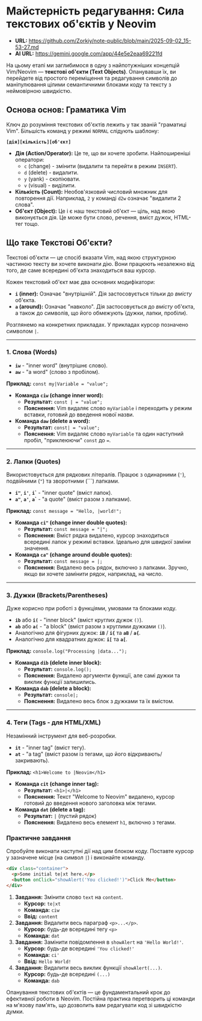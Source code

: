 # Майстерність редагування: Сила текстових об'єктів у Neovim

* **URL:** https://github.com/Zorkiy/note-public/blob/main/2025-09-02_15-53-27.md
* **AI URL:** https://gemini.google.com/app/44e5e2eaa69221fd

На цьому етапі ми заглибимося в одну з найпотужніших концепцій Vim/Neovim — **текстові об'єкти (Text Objects)**. Опанувавши їх, ви перейдете від простого переміщення та редагування символів до маніпулювання цілими семантичними блоками коду та тексту з неймовірною швидкістю.

## Основа основ: Граматика Vim

Ключ до розуміння текстових об'єктів лежить у так званій "граматиці Vim". Більшість команд у режимі `NORMAL` слідують шаблону:

**`[дія][кількість][об'єкт]`**

* **Дія (Action/Operator):** Це те, що ви хочете зробити. Найпоширеніші оператори:
    * `c` (change) - змінити (видалити та перейти в режим `INSERT`).
    * `d` (delete) - видалити.
    * `y` (yank) - скопіювати.
    * `v` (visual) - виділити.
* **Кількість (Count):** Необов'язковий числовий множник для повторення дії. Наприклад, `2` у команді `d2w` означає "видалити 2 слова".
* **Об'єкт (Object):** Це і є наш текстовий об'єкт — ціль, над якою виконується дія. Це може бути слово, речення, вміст дужок, HTML-тег тощо.

## Що таке Текстові Об'єкти?

Текстові об'єкти — це спосіб вказати Vim, над якою структурною частиною тексту ви хочете виконати дію. Вони працюють незалежно від того, де саме всередині об'єкта знаходиться ваш курсор.

Кожен текстовий об'єкт має два основних модифікатори:

* **`i` (inner):** Означає "внутрішній". Дія застосовується тільки до *вмісту* об'єкта.
* **`a` (around):** Означає "навколо". Дія застосовується до *вмісту* об'єкта, а також до символів, що його обмежують (дужки, лапки, пробіли).

Розглянемо на конкретних прикладах. У прикладах курсор позначено символом `|`.

---

### 1. Слова (Words)

* **`iw`** - "inner word" (внутрішнє слово).
* **`aw`** - "a word" (слово з пробілом).

**Приклад:** `const my|Variable = "value";`

* **Команда `ciw` (change inner word):**
    * **Результат:** `const | = "value";`
    * **Пояснення:** Vim видаляє слово `myVariable` і переходить у режим вставки, готовий до введення нової назви.
* **Команда `daw` (delete a word):**
    * **Результат:** `const| = "value";`
    * **Пояснення:** Vim видаляє слово `myVariable` та один наступний пробіл, "приклеюючи" `const` до `=`.

---

### 2. Лапки (Quotes)

Використовується для рядкових літералів. Працює з одинарними (`'`), подвійними (`"`) та зворотними (```) лапками.

* **`i"`**, **`i'`**, **`i`\`** - "inner quote" (вміст лапок).
* **`a"`**, **`a'`**, **`a`\`** - "a quote" (вміст разом з лапками).

**Приклад:** `const message = "Hello, |world!";`

* **Команда `ci"` (change inner double quotes):**
    * **Результат:** `const message = "|";`
    * **Пояснення:** Вміст рядка видалено, курсор знаходиться всередині лапок у режимі вставки. Ідеально для швидкої заміни значення.
* **Команда `ca"` (change around double quotes):**
    * **Результат:** `const message = |;`
    * **Пояснення:** Видалено весь рядок, включно з лапками. Зручно, якщо ви хочете замінити рядок, наприклад, на число.

---

### 3. Дужки (Brackets/Parentheses)

Дуже корисно при роботі з функціями, умовами та блоками коду.

* **`ib`** або **`i(`** - "inner block" (вміст круглих дужок `()`).
* **`ab`** або **`a(`** - "a block" (вміст разом з круглими дужками `()`).
* Аналогічно для фігурних дужок: **`iB`** / **`i{`** та **`aB`** / **`a{`**.
* Аналогічно для квадратних дужок: **`i[`** та **`a[`**.

**Приклад:** `console.log("Processing |data...");`

* **Команда `dib` (delete inner block):**
    * **Результат:** `console.log();`
    * **Пояснення:** Видалено аргументи функції, але самі дужки та виклик функції залишились.
* **Команда `dab` (delete a block):**
    * **Результат:** `console|;`
    * **Пояснення:** Видалено весь блок з дужками та їх вмістом.

---

### 4. Теги (Tags - для HTML/XML)

Незамінний інструмент для веб-розробки.

* **`it`** - "inner tag" (вміст тегу).
* **`at`** - "a tag" (вміст разом із тегами, що його відкривають/закривають).

**Приклад:** `<h1>Welcome to |Neovim</h1>`

* **Команда `cit` (change inner tag):**
    * **Результат:** `<h1>|</h1>`
    * **Пояснення:** Текст "Welcome to Neovim" видалено, курсор готовий до введення нового заголовка між тегами.
* **Команда `dat` (delete a tag):**
    * **Результат:** `|` (пустий рядок)
    * **Пояснення:** Видалено весь елемент `h1`, включно з тегами.

### Практичне завдання

Спробуйте виконати наступні дії над цим блоком коду. Поставте курсор у зазначене місце (на символ `|`) і виконайте команду.

```html
<div class="container">
  <p>Some initial te|xt here.</p>
  <button onClick="showAlert('You clicked!')">Click Me</button>
</div>
````

1.  **Завдання:** Змінити слово `text` на `content`.
      * **Курсор:** `te|xt`
      * **Команда:** `ciw`
      * **Ввід:** `content`
2.  **Завдання:** Видалити весь параграф `<p>...</p>`.
      * **Курсор:** будь-де всередині тегу `<p>`
      * **Команда:** `dat`
3.  **Завдання:** Замінити повідомлення в `showAlert` на `'Hello World!'`.
      * **Курсор:** будь-де всередині `'You clicked!'`
      * **Команда:** `ci'`
      * **Ввід:** `Hello World!`
4.  **Завдання:** Видалити весь виклик функції `showAlert(...)`.
      * **Курсор:** будь-де всередині `(...)`
      * **Команда:** `dab`

Опанування текстових об'єктів — це фундаментальний крок до ефективної роботи в Neovim. Постійна практика перетворить ці команди на м'язову пам'ять, що дозволить вам редагувати код зі швидкістю думки.
